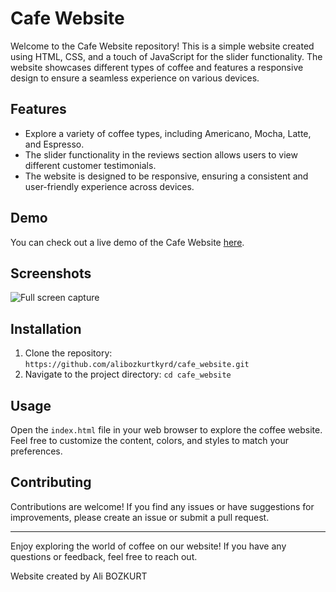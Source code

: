 # Cafe Website

Welcome to the Cafe Website repository! This is a simple website created using HTML, CSS, and a touch of JavaScript for the slider functionality. The website showcases different types of coffee and features a responsive design to ensure a seamless experience on various devices.

## Features

- Explore a variety of coffee types, including Americano, Mocha, Latte, and Espresso.
- The slider functionality in the reviews section allows users to view different customer testimonials.
- The website is designed to be responsive, ensuring a consistent and user-friendly experience across devices.

## Demo

You can check out a live demo of the Cafe Website [here](https://alibozkurtkyrd.github.io/cafe_website/).


## Screenshots

![Full screen capture](/screenshots/full_pagess.png)


## Installation

1. Clone the repository: `https://github.com/alibozkurtkyrd/cafe_website.git`
2. Navigate to the project directory: `cd cafe_website`

## Usage

Open the `index.html` file in your web browser to explore the coffee website. Feel free to customize the content, colors, and styles to match your preferences.

## Contributing

Contributions are welcome! If you find any issues or have suggestions for improvements, please create an issue or submit a pull request.

---

Enjoy exploring the world of coffee on our website! If you have any questions or feedback, feel free to reach out.

Website created by Ali BOZKURT

